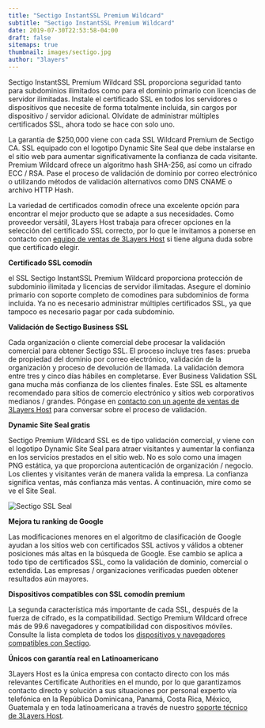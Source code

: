 ```yaml
---
title: "Sectigo InstantSSL Premium Wildcard"
subtitle: "Sectigo InstantSSL Premium Wildcard"
date: 2019-07-30T22:53:58-04:00
draft: false
sitemaps: true
thumbnail: images/sectigo.jpg
author: "3layers"
---
```


Sectigo InstantSSL Premium Wildcard SSL proporciona seguridad tanto para subdominios ilimitados como para el dominio primario con licencias de servidor ilimitadas. Instale el certificado SSL en todos los servidores o dispositivos que necesite de forma totalmente incluida, sin cargos por dispositivo / servidor adicional. Olvídate de administrar múltiples certificados SSL, ahora todo se hace con solo uno.

La garantía de $250,000 viene con cada SSL Wildcard Premium de Sectigo CA. SSL equipado con el logotipo Dynamic Site Seal que debe instalarse en el sitio web para aumentar significativamente la confianza de cada visitante. Premium Wildcard ofrece un algoritmo hash SHA-256, así como un cifrado ECC / RSA. Pase el proceso de validación de dominio por correo electrónico o utilizando métodos de validación alternativos como DNS CNAME o archivo HTTP Hash.

La variedad de certificados comodín ofrece una excelente opción para encontrar el mejor producto que se adapte a sus necesidades. Como proveedor versátil, 3Layers Host trabaja para ofrecer opciones en la selección del certificado SSL correcto, por lo que le invitamos a ponerse en contacto con [equipo de ventas de 3Layers Host](https://3layers.host/contact/) si tiene alguna duda sobre que certificado elegir.

**Certificado SSL comodín**

el SSL Sectigo InstantSSL Premium Wildcard proporciona protección de subdominio ilimitada y licencias de servidor ilimitadas. Asegure el dominio primario con soporte completo de comodines para subdominios de forma incluida. Ya no es necesario administrar múltiples certificados SSL, ya que tampoco es necesario pagar por cada subdominio.

**Validación de Sectigo Business SSL**

Cada organización o cliente comercial debe procesar la validación comercial para obtener Sectigo SSL. El proceso incluye tres fases: prueba de propiedad del dominio por correo electrónico, validación de la organización y proceso de devolución de llamada. La validación demora entre tres y cinco días hábiles en completarse. Ever Business Validation SSL gana mucha más confianza de los clientes finales. Este SSL es altamente recomendado para sitios de comercio electrónico y sitios web corporativos medianos / grandes. Póngase en [contacto con un agente de ventas de 3Layers Host](https://3layers.host/contact/) para conversar sobre el proceso de validación.

**Dynamic Site Seal gratis**

Sectigo Premium Wildcard SSL es de tipo validación comercial, y viene con el logotipo Dynamic Site Seal para atraer visitantes y aumentar la confianza en los servicios prestados en el sitio web. No es solo como una imagen PNG estática, ya que proporciona autenticación de organización / negocio. Los clientes y visitantes verán de manera valida la empresa. La confianza significa ventas, más confianza más ventas. A continuación, mire como se ve el Site Seal.

![Sectigo SSL Seal](/images/sectigo_seal.png)

**Mejora tu ranking de Google**

Las modificaciones menores en el algoritmo de clasificación de Google ayudan a los sitios web con certificados SSL activos y válidos a obtener posiciones más altas en la búsqueda de Google. Ese cambio se aplica a todo tipo de certificados SSL, como la validación de dominio, comercial o extendida. Las empresas / organizaciones verificadas pueden obtener resultados aún mayores.

**Dispositivos compatibles con SSL comodín premium**

La segunda característica más importante de cada SSL, después de la fuerza de cifrado, es la compatibilidad. Sectigo Premium Wildcard ofrece más de 99.6 navegadores y compatibilidad con dispositivos móviles. Consulte la lista completa de todos los [dispositivos y navegadores compatibles con Sectigo](https://3layers.host/compatibilidad-de-dispositivos-con-ssl/).

**Únicos con garantía real en Latinoamericano**

3Layers Host es la única empresa con contacto directo con los más relevantes Certificate Authorities en el mundo, por lo que garantizamos contacto directo y solución a sus situaciones por personal experto vía telefónica en la República Dominicana, Panamá, Costa Rica, México, Guatemala y en toda latinoamericana a través de nuestro [soporte técnico de 3Layers Host](https://3layers.host/contact/).